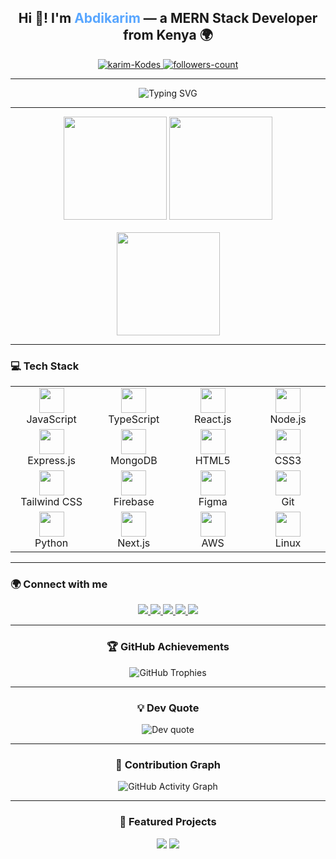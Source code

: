 <!-- 🧑‍💻 INTRO -->
<h2 align="center">Hi 👋! I'm <span style="color:#58a6ff;">Abdikarim</span> — a MERN Stack Developer from Kenya 🌍</h2>

<p align="center">
  <a href="https://github.com/karim-Kodes">
    <img src="https://komarev.com/ghpvc/?username=karim-codes&label=Profile%20views&color=0e75b6&style=flat" alt="karim-Kodes" />
  </a>
  <a href="https://github.com/karim-Kodes?tab=followers">
    <img src="https://img.shields.io/github/followers/karim-kodes?label=Followers&style=social" alt="followers-count" />
  </a>
</p>

---

<!-- ⚡ TYPING ANIMATION -->
<p align="center">
  <img src="https://readme-typing-svg.herokuapp.com?font=Fira+Code&size=22&duration=3000&pause=1000&color=58A6FF&center=true&vCenter=true&width=600&lines=Full-Stack+Web+Developer;UI%2FUX+Designer;Open+Source+Contributor;Lifelong+Learner+💡" alt="Typing SVG" />
</p>

---

<!-- 📊 GITHUB STATS -->
<div align="center">
  <img src="https://github-readme-stats.vercel.app/api?username=karim-Kodes&show_icons=true&theme=radical&include_all_commits=true&count_private=true&hide_border=false" height="165" />
  <img src="https://github-readme-streak-stats.herokuapp.com?user=karim-kodes&theme=radical&hide_border=false" height="165" />
</div>

<br>

<div align="center">
  <img src="https://github-readme-stats.vercel.app/api/top-langs?username=karim-kodes&layout=compact&langs_count=6&theme=radical&hide_border=false" height="165" />
</div>

---

<!-- 🧠 TECH STACK -->
<h3 align="left">💻 Tech Stack</h3>

<table align="center">
  <tr>
    <td align="center" width="150">
      <img src="https://cdn.jsdelivr.net/gh/devicons/devicon/icons/javascript/javascript-original.svg" height="40"/><br>JavaScript
    </td>
    <td align="center" width="150">
      <img src="https://cdn.jsdelivr.net/gh/devicons/devicon/icons/typescript/typescript-original.svg" height="40"/><br>TypeScript
    </td>
    <td align="center" width="150">
      <img src="https://cdn.jsdelivr.net/gh/devicons/devicon/icons/react/react-original.svg" height="40"/><br>React.js
    </td>
    <td align="center" width="150">
      <img src="https://cdn.jsdelivr.net/gh/devicons/devicon/icons/nodejs/nodejs-original.svg" height="40"/><br>Node.js
    </td>
  </tr>
  <tr>
    <td align="center">
      <img src="https://cdn.jsdelivr.net/gh/devicons/devicon/icons/express/express-original.svg" height="40"/><br>Express.js
    </td>
    <td align="center">
      <img src="https://cdn.jsdelivr.net/gh/devicons/devicon/icons/mongodb/mongodb-original.svg" height="40"/><br>MongoDB
    </td>
    <td align="center">
      <img src="https://cdn.jsdelivr.net/gh/devicons/devicon/icons/html5/html5-original.svg" height="40"/><br>HTML5
    </td>
    <td align="center">
      <img src="https://cdn.jsdelivr.net/gh/devicons/devicon/icons/css3/css3-original.svg" height="40"/><br>CSS3
    </td>
  </tr>
  <tr>
    <td align="center">
      <img src="https://cdn.jsdelivr.net/gh/devicons/devicon/icons/tailwindcss/tailwindcss-original-wordmark.svg" height="40"/><br>Tailwind CSS
    </td>
    <td align="center">
      <img src="https://cdn.jsdelivr.net/gh/devicons/devicon/icons/firebase/firebase-plain.svg" height="40"/><br>Firebase
    </td>
    <td align="center">
      <img src="https://cdn.jsdelivr.net/gh/devicons/devicon/icons/figma/figma-original.svg" height="40"/><br>Figma
    </td>
    <td align="center">
      <img src="https://cdn.jsdelivr.net/gh/devicons/devicon/icons/git/git-original.svg" height="40"/><br>Git
    </td>
  </tr>
  <tr>
    <td align="center">
      <img src="https://cdn.jsdelivr.net/gh/devicons/devicon/icons/python/python-original.svg" height="40"/><br>Python
    </td>
    <td align="center">
      <img src="https://cdn.jsdelivr.net/gh/devicons/devicon/icons/nextjs/nextjs-original.svg" height="40"/><br>Next.js
    </td>
    <td align="center">
      <img src="https://cdn.jsdelivr.net/gh/devicons/devicon/icons/amazonwebservices/amazonwebservices-original.svg" height="40"/><br>AWS
    </td>
    <td align="center">
      <img src="https://cdn.jsdelivr.net/gh/devicons/devicon/icons/linux/linux-original.svg" height="40"/><br>Linux
    </td>
  </tr>
</table>

---

<!-- 🌍 SOCIAL LINKS -->
<h3 align="left">🌍 Connect with me</h3>
<p align="center">
  <a href="https://www.instagram.com/karim.kodes" target="_blank">
    <img src="https://img.shields.io/badge/Instagram-E4405F?style=for-the-badge&logo=instagram&logoColor=white" />
  </a>
  <a href="https://x.com/karimkodes" target="_blank">
    <img src="https://img.shields.io/badge/Twitter-1DA1F2?style=for-the-badge&logo=x&logoColor=white" />
  </a>
  <a href="https://www.facebook.com/abdikarim.mohamed01" target="_blank">
    <img src="https://img.shields.io/badge/Facebook-1877F2?style=for-the-badge&logo=facebook&logoColor=white" />
  </a>
  <a href="https://www.linkedin.com/in/abdikarim-mohamed-abdi" target="_blank">
    <img src="https://img.shields.io/badge/LinkedIn-0077B5?style=for-the-badge&logo=linkedin&logoColor=white" />
  </a>
  <a href="mailto:officialabdikarim@gmail.com">
    <img src="https://img.shields.io/badge/Email-D14836?style=for-the-badge&logo=gmail&logoColor=white" />
  </a>
</p>

---

<!-- 🏆 TROPHIES -->
<h3 align="center">🏆 GitHub Achievements</h3>
<p align="center">
  <img src="https://github-profile-trophy.vercel.app/?username=karim-kodes&theme=dracula&no-frame=true&margin-w=10&row=1" alt="GitHub Trophies"/>
</p>

---

<!-- ✨ DEV QUOTE -->
<h3 align="center">💡 Dev Quote</h3>
<p align="center">
  <img src="https://quotes-github-readme.vercel.app/api?type=horizontal&theme=radical" alt="Dev quote"/>
</p>

---

<!-- 🌱 CONTRIBUTION GRAPH -->
<h3 align="center">🌱 Contribution Graph</h3>
<p align="center">
  <img src="https://github-readme-activity-graph.vercel.app/graph?username=karim-kodes&theme=dracula" alt="GitHub Activity Graph" />
</p>

---

<!-- 📂 PINNED PROJECTS -->
<h3 align="center">📂 Featured Projects</h3>
<p align="center">
  <a href="https://github.com/karim-codes/Natours"><img src="https://github-readme-stats.vercel.app/api/pin/?username=karim-kodes&repo=Natours&theme=radical" /></a>
  <a href="https://github.com/karim-codes/movie_success_predictor"><img src="https://github-readme-stats.vercel.app/api/pin/?username=karim-kodes&repo=RebootMe&theme=radical" /></a>
</p>
